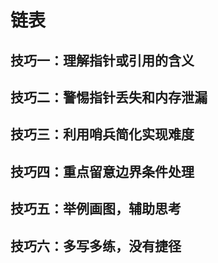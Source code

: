 # 链表

## 技巧一：理解指针或引用的含义

## 技巧二：警惕指针丢失和内存泄漏

## 技巧三：利用哨兵简化实现难度

## 技巧四：重点留意边界条件处理

## 技巧五：举例画图，辅助思考

## 技巧六：多写多练，没有捷径
